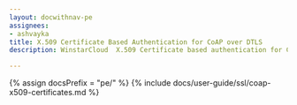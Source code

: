```yaml
---
layout: docwithnav-pe
assignees:
- ashvayka
title: X.509 Certificate Based Authentication for CoAP over DTLS
description: WinstarCloud  X.509 Certificate based authentication for CoAP over DTLS.

---
```


{% assign docsPrefix = "pe/" %}
{% include docs/user-guide/ssl/coap-x509-certificates.md %}